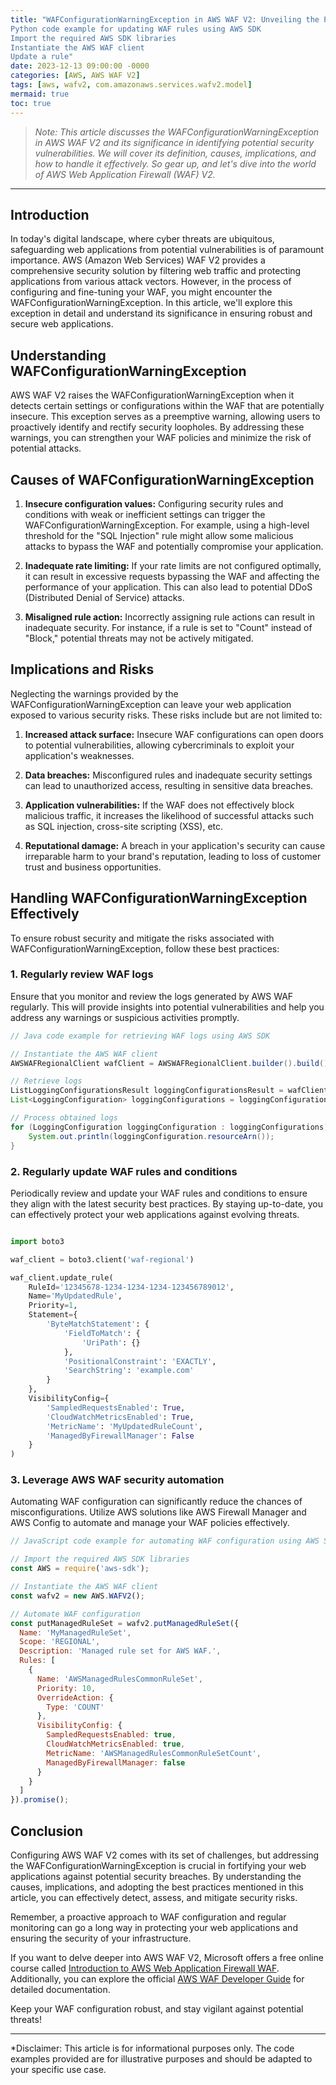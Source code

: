 ```yaml
---
title: "WAFConfigurationWarningException in AWS WAF V2: Unveiling the Potential Security Risks
Python code example for updating WAF rules using AWS SDK
Import the required AWS SDK libraries
Instantiate the AWS WAF client
Update a rule"
date: 2023-12-13 09:00:00 -0000
categories: [AWS, AWS WAF V2]
tags: [aws, wafv2, com.amazonaws.services.wafv2.model]
mermaid: true
toc: true
---
```



> *Note: This article discusses the WAFConfigurationWarningException in AWS WAF V2 and its significance in identifying potential security vulnerabilities. We will cover its definition, causes, implications, and how to handle it effectively. So gear up, and let's dive into the world of AWS Web Application Firewall (WAF) V2.*

---

## Introduction
In today's digital landscape, where cyber threats are ubiquitous, safeguarding web applications from potential vulnerabilities is of paramount importance. AWS (Amazon Web Services) WAF V2 provides a comprehensive security solution by filtering web traffic and protecting applications from various attack vectors. However, in the process of configuring and fine-tuning your WAF, you might encounter the WAFConfigurationWarningException. In this article, we'll explore this exception in detail and understand its significance in ensuring robust and secure web applications.

## Understanding WAFConfigurationWarningException

AWS WAF V2 raises the WAFConfigurationWarningException when it detects certain settings or configurations within the WAF that are potentially insecure. This exception serves as a preemptive warning, allowing users to proactively identify and rectify security loopholes. By addressing these warnings, you can strengthen your WAF policies and minimize the risk of potential attacks.

## Causes of WAFConfigurationWarningException

1. **Insecure configuration values:** Configuring security rules and conditions with weak or inefficient settings can trigger the WAFConfigurationWarningException. For example, using a high-level threshold for the "SQL Injection" rule might allow some malicious attacks to bypass the WAF and potentially compromise your application.

2. **Inadequate rate limiting:** If your rate limits are not configured optimally, it can result in excessive requests bypassing the WAF and affecting the performance of your application. This can also lead to potential DDoS (Distributed Denial of Service) attacks.

3. **Misaligned rule action:** Incorrectly assigning rule actions can result in inadequate security. For instance, if a rule is set to "Count" instead of "Block," potential threats may not be actively mitigated.

## Implications and Risks

Neglecting the warnings provided by the WAFConfigurationWarningException can leave your web application exposed to various security risks. These risks include but are not limited to:

1. **Increased attack surface:** Insecure WAF configurations can open doors to potential vulnerabilities, allowing cybercriminals to exploit your application's weaknesses.

2. **Data breaches:** Misconfigured rules and inadequate security settings can lead to unauthorized access, resulting in sensitive data breaches.

3. **Application vulnerabilities:** If the WAF does not effectively block malicious traffic, it increases the likelihood of successful attacks such as SQL injection, cross-site scripting (XSS), etc.

4. **Reputational damage:** A breach in your application's security can cause irreparable harm to your brand's reputation, leading to loss of customer trust and business opportunities.

## Handling WAFConfigurationWarningException Effectively

To ensure robust security and mitigate the risks associated with WAFConfigurationWarningException, follow these best practices:

### 1. Regularly review WAF logs
Ensure that you monitor and review the logs generated by AWS WAF regularly. This will provide insights into potential vulnerabilities and help you address any warnings or suspicious activities promptly.

```java
// Java code example for retrieving WAF logs using AWS SDK

// Instantiate the AWS WAF client
AWSWAFRegionalClient wafClient = AWSWAFRegionalClient.builder().build();

// Retrieve logs
ListLoggingConfigurationsResult loggingConfigurationsResult = wafClient.listLoggingConfigurations();
List<LoggingConfiguration> loggingConfigurations = loggingConfigurationsResult.loggingConfigurations();

// Process obtained logs
for (LoggingConfiguration loggingConfiguration : loggingConfigurations) {
    System.out.println(loggingConfiguration.resourceArn());
}
```

### 2. Regularly update WAF rules and conditions
Periodically review and update your WAF rules and conditions to ensure they align with the latest security best practices. By staying up-to-date, you can effectively protect your web applications against evolving threats.

```python

import boto3

waf_client = boto3.client('waf-regional')

waf_client.update_rule(
    RuleId='12345678-1234-1234-1234-123456789012',
    Name='MyUpdatedRule',
    Priority=1,
    Statement={
        'ByteMatchStatement': {
            'FieldToMatch': {
                'UriPath': {}
            },
            'PositionalConstraint': 'EXACTLY',
            'SearchString': 'example.com'
        }
    },
    VisibilityConfig={
        'SampledRequestsEnabled': True,
        'CloudWatchMetricsEnabled': True,
        'MetricName': 'MyUpdatedRuleCount',
        'ManagedByFirewallManager': False
    }
)
```

### 3. Leverage AWS WAF security automation
Automating WAF configuration can significantly reduce the chances of misconfigurations. Utilize AWS solutions like AWS Firewall Manager and AWS Config to automate and manage your WAF policies effectively.

```javascript
// JavaScript code example for automating WAF configuration using AWS SDK

// Import the required AWS SDK libraries
const AWS = require('aws-sdk');

// Instantiate the AWS WAF client
const wafv2 = new AWS.WAFV2();

// Automate WAF configuration
const putManagedRuleSet = wafv2.putManagedRuleSet({
  Name: 'MyManagedRuleSet',
  Scope: 'REGIONAL',
  Description: 'Managed rule set for AWS WAF.',
  Rules: [
    {
      Name: 'AWSManagedRulesCommonRuleSet',
      Priority: 10,
      OverrideAction: {
        Type: 'COUNT'
      },
      VisibilityConfig: {
        SampledRequestsEnabled: true,
        CloudWatchMetricsEnabled: true,
        MetricName: 'AWSManagedRulesCommonRuleSetCount',
        ManagedByFirewallManager: false
      }
    }
  ]
}).promise();
```

## Conclusion
Configuring AWS WAF V2 comes with its set of challenges, but addressing the WAFConfigurationWarningException is crucial in fortifying your web applications against potential security breaches. By understanding the causes, implications, and adopting the best practices mentioned in this article, you can effectively detect, assess, and mitigate security risks.

Remember, a proactive approach to WAF configuration and regular monitoring can go a long way in protecting your web applications and ensuring the security of your infrastructure.

If you want to delve deeper into AWS WAF V2, Microsoft offers a free online course called [Introduction to AWS Web Application Firewall WAF](https://docs.microsoft.com/learn/modules/intro-aws-waf-v2/). Additionally, you can explore the official [AWS WAF Developer Guide](https://docs.aws.amazon.com/waf/latest/developerguide/what-is-aws-waf.html) for detailed documentation.

Keep your WAF configuration robust, and stay vigilant against potential threats!

---

*Disclaimer: This article is for informational purposes only. The code examples provided are for illustrative purposes and should be adapted to your specific use case.
